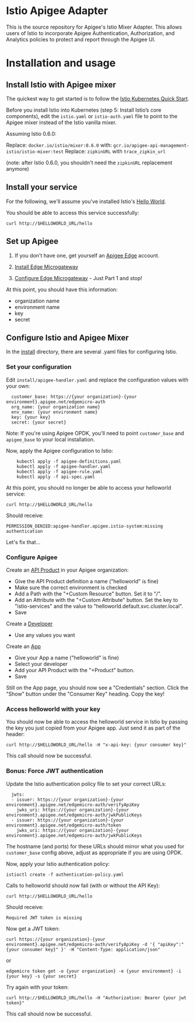 # Istio Apigee Adapter

This is the source repository for Apigee's Istio Mixer Adapter. This allows users of Istio to
incorporate Apigee Authentication, Authorization, and Analytics policies to protect and
report through the Apigee UI.

# Installation and usage

## Install Istio with Apigee mixer

The quickest way to get started is to follow the [Istio Kubernetes Quick Start](https://istio.io/docs/setup/kubernetes/quick-start.html).

Before you install Istio into Kubernetes (step 5: Install Istio’s core components), edit the `istio.yaml` or `istio-auth.yaml` file to point to the Apigee mixer instead of the Istio vanilla mixer.

Assuming Istio 0.6.0:

Replace: `docker.io/istio/mixer:0.6.0` with: `gcr.io/apigee-api-management-istio/istio-mixer:test`
Replace: `zipkinURL` with `trace_zipkin_url`

(note: after Istio 0.6.0, you shouldn't need the `zipkinURL` replacement anymore)

## Install your service

For the following, we'll assume you've installed Istio's [Hello World](https://github.com/istio/istio/tree/master/samples/helloworld).

You should be able to access this service successfully:

    curl http://$HELLOWORLD_URL/hello

## Set up Apigee

1. If you don't have one, get yourself an [Apigee Edge](https://login.apigee.com) account.

2. [Install Edge Microgateway](https://docs.apigee.com/api-platform/microgateway/2.5.x/installing-edge-microgateway)

3. [Configure Edge Microgateway](https://docs.apigee.com/api-platform/microgateway/2.5.x/setting-and-configuring-edge-microgateway#Part1) - Just Part 1 and stop!

At this point, you should have this information:

* organization name
* environment name
* key
* secret

## Configure Istio and Apigee Mixer

In the [install]() directory, there are several .yaml files for configuring Istio.

### Set your configuration 

Edit `install/apigee-handler.yaml` and replace the configuration values with your own:

      customer_base: https://{your organization}-{your environment}.apigee.net/edgemicro-auth
      org_name: {your organization name}
      env_name: {your environment name}
      key: {your key}
      secret: {your secret}

Note: If you're using Apigee OPDK, you'll need to point `customer_base` and `apigee_base` to your 
local installation.

Now, apply the Apigee configuration to Istio:

        kubectl apply -f apigee-definitions.yaml
        kubectl apply -f apigee-handler.yaml
        kubectl apply -f apigee-rule.yaml
        kubectl apply -f api-spec.yaml

At this point, you should no longer be able to access your helloworld service:

    curl http://$HELLOWORLD_URL/hello
    
Should receive:

    PERMISSION_DENIED:apigee-handler.apigee.istio-system:missing authentication
    
Let's fix that...

### Configure Apigee

Create an [API Product](https://apigee.com/apiproducts) in your Apigee organization:

* Give the API Product definition a name ("helloworld" is fine)
* Make sure the correct environment is checked
* Add a Path with the "+Custom Resource" button. Set it to "/".
* Add an Attribute with the "+Custom Attribute" button. Set the key to "istio-services" and the value to "helloworld.default.svc.cluster.local". 
* Save

Create a [Developer](https://apigee.com/developers)
* Use any values you want

Create an [App](https://apigee.com/apps)
* Give your App a name ("helloworld" is fine)
* Select your developer
* Add your API Product with the "+Product" button.
* Save

Still on the App page, you should now see a "Credentials" section. Click the "Show" button under the "Consumer Key" heading. Copy the key!

### Access helloworld with your key

You should now be able to access the helloworld service in Istio by passing the key you just copied from your Apigee app. Just send it as part of the header:
    
    curl http://$HELLOWORLD_URL/hello -H "x-api-key: {your consumer key}"

This call should now be successful.

### Bonus: Force JWT authentication

Update the Istio authentication policy file to set your correct URLs:

      jwts:
      - issuer: https://{your organization}-{your environment}.apigee.net/edgemicro-auth/verifyApiKey
        jwks_uri: https://{your organization}-{your environment}.apigee.net/edgemicro-auth/jwkPublicKeys
      - issuer: https://{your organization}-{your environment}.apigee.net/edgemicro-auth/token
        jwks_uri: https://{your organization}-{your environment}.apigee.net/edgemicro-auth/jwkPublicKeys
        
The hostname (and ports) for these URLs should mirror what you used for `customer_base` config above,
adjust as appropriate if you are using OPDK.

Now, apply your Istio authentication policy:

    istioctl create -f authentication-policy.yaml

Calls to helloworld should now fail (with or without the API Key):

    curl http://$HELLOWORLD_URL/hello
    
Should receive:

    Required JWT token is missing

Now get a JWT token:

    curl https://{your organization}-{your environment}.apigee.net/edgemicro-auth/verifyApiKey -d '{ "apiKey":"{your consumer key}" }' -H "Content-Type: application/json"

or

    edgemicro token get -o {your organization} -e {your environment} -i {your key} -s {your secret}

Try again with your token:

    curl http://$HELLOWORLD_URL/hello -H "Authorization: Bearer {your jwt token}"

This call should now be successful.
